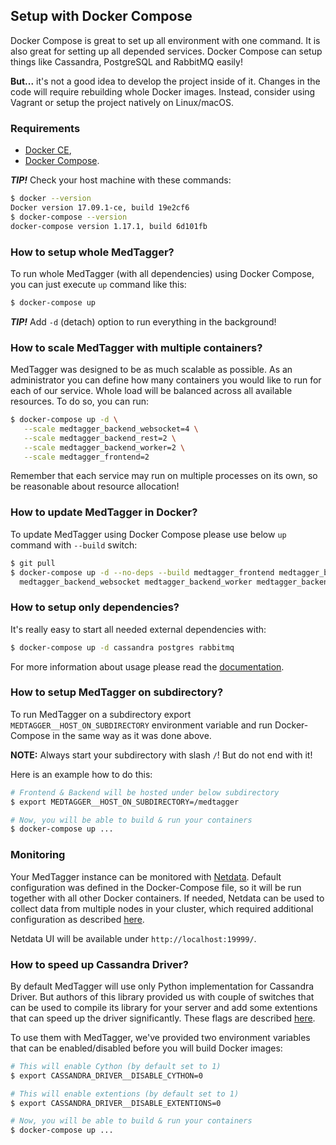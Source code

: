 Setup with Docker Compose
-------------------------

Docker Compose is great to set up all environment with one command. It is also great
 for setting up all depended services. Docker Compose can setup things like Cassandra,
 PostgreSQL and RabbitMQ easily!

**But...** it's not a good idea to develop the project inside of it. Changes in the
 code will require rebuilding whole Docker images. Instead, consider using Vagrant
 or setup the project natively on Linux/macOS.

### Requirements

 - [Docker CE](https://www.docker.com/community-edition),
 - [Docker Compose](https://docs.docker.com/compose/install/).

_**TIP!**_ Check your host machine with these commands:

```bash
$ docker --version
Docker version 17.09.1-ce, build 19e2cf6
$ docker-compose --version
docker-compose version 1.17.1, build 6d101fb
```

### How to setup whole MedTagger?

To run whole MedTagger (with all dependencies) using Docker Compose, you can just execute `up` command like this:

```bash
$ docker-compose up
```

_**TIP!**_ Add `-d` (detach) option to run everything in the background!

### How to scale MedTagger with multiple containers?

MedTagger was designed to be as much scalable as possible. As an administrator you can define how many
 containers you would like to run for each of our service. Whole load will be balanced across all
 available resources. To do so, you can run:

```bash
$ docker-compose up -d \
   --scale medtagger_backend_websocket=4 \
   --scale medtagger_backend_rest=2 \
   --scale medtagger_backend_worker=2 \
   --scale medtagger_frontend=2
```

Remember that each service may run on multiple processes on its own, so be reasonable about
 resource allocation!

### How to update MedTagger in Docker?

To update MedTagger using Docker Compose please use below `up` command with `--build` switch:

```bash
$ git pull
$ docker-compose up -d --no-deps --build medtagger_frontend medtagger_backend_rest \
  medtagger_backend_websocket medtagger_backend_worker medtagger_backend_database_migrations
```

### How to setup only dependencies?

It's really easy to start all needed external dependencies with:

```bash
$ docker-compose up -d cassandra postgres rabbitmq
```

For more information about usage please read the [documentation](https://docs.docker.com/compose/).

### How to setup MedTagger on subdirectory?

To run MedTagger on a subdirectory export `MEDTAGGER__HOST_ON_SUBDIRECTORY` environment variable
 and run Docker-Compose in the same way as it was done above.

**NOTE:** Always start your subdirectory with slash `/`! But do not end with it!
 
Here is an example how to do this:

```bash
# Frontend & Backend will be hosted under below subdirectory
$ export MEDTAGGER__HOST_ON_SUBDIRECTORY=/medtagger

# Now, you will be able to build & run your containers
$ docker-compose up ...
```

### Monitoring

Your MedTagger instance can be monitored with [Netdata](https://docs.netdata.cloud).
 Default configuration was defined in the Docker-Compose file, so it will be run
 together with all other Docker containers. If needed, Netdata can be used to collect
 data from multiple nodes in your cluster, which required additional configuration
 as described [here](https://docs.netdata.cloud/streaming/#monitoring-ephemeral-nodes).

Netdata UI will be available under `http://localhost:19999/`.

### How to speed up Cassandra Driver?

By default MedTagger will use only Python implementation for Cassandra Driver. But authors of this
 library provided us with couple of switches that can be used to compile its library for your
 server and add some extentions that can speed up the driver significantly. These flags are
 described [here](https://github.com/datastax/python-driver/blob/master/docs/installation.rst#optional-non-python-dependencies).

To use them with MedTagger, we've provided two environment variables that can be enabled/disabled
 before you will build Docker images:

```bash
# This will enable Cython (by default set to 1)
$ export CASSANDRA_DRIVER__DISABLE_CYTHON=0

# This will enable extentions (by default set to 1)
$ export CASSANDRA_DRIVER__DISABLE_EXTENTIONS=0

# Now, you will be able to build & run your containers
$ docker-compose up ...
```
